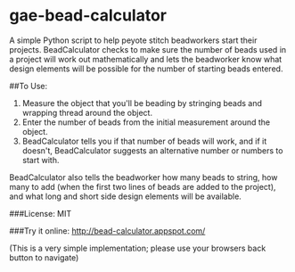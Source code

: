 gae-bead-calculator
===================

A simple Python script to help peyote stitch beadworkers start their projects. 
BeadCalculator checks to make sure the number of beads used in a project will
work out mathematically and lets the beadworker know what design elements
will be possible for the number of starting beads entered. 

##To Use:

1. Measure the object that you'll be beading by stringing beads and wrapping thread around the object.
2. Enter the number of beads from the initial measurement around the object.
3. BeadCalculator tells you if that number of beads will work, and if it doesn't, BeadCalculator suggests an alternative number or numbers to start with. 

BeadCalculator also tells the beadworker how many beads to string, how many to add
(when the first two lines of beads are added to the project), and what long 
and short side design elements will be available. 

###License:
MIT

###Try it online:
http://bead-calculator.appspot.com/

(This is a very simple implementation; please use your browsers back button to navigate)
